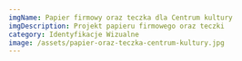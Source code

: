 ```yaml
---
imgName: Papier firmowy oraz teczka dla Centrum kultury
imgDescription: Projekt papieru firmowego oraz teczki
category: Identyfikacje Wizualne
image: /assets/papier-oraz-teczka-centrum-kultury.jpg
---
```


